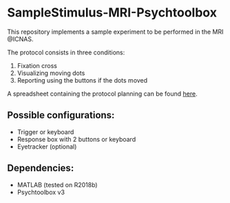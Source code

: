 # SampleStimulus-MRI-Psychtoolbox

This repository implements a sample experiment to be performed in the MRI @ICNAS.

The protocol consists in three conditions:
1. Fixation cross
2. Visualizing moving dots
3. Reporting using the buttons if the dots moved

A spreadsheet containing the protocol planning can be found [here](https://docs.google.com/spreadsheets/d/1YJFhqr56j58B3gGfle7PbrM7AvLX7yXhHlx3MSE54FI/edit?usp=sharing).

## Possible configurations:
- Trigger or keyboard
- Response box with 2 buttons or keyboard
- Eyetracker (optional)

## Dependencies:
- MATLAB (tested on R2018b)
- Psychtoolbox v3
